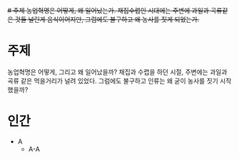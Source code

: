~~# 주제
농업혁명은 어떻게, 왜 일어났는가.
채집수렵인 시대에는 주변에 과일과 곡류같은 것들 널린게 음식이어지만, 그럼에도 불구하고 왜 농사를 짓게 되었는가.~~

# 주제
농업혁명은 어떻게, 그리고 왜 일어났을까?
채집과 수렵을 하던 시절, 주변에는 과일과 곡류 같은 먹을거리가 널려 있었다.
그럼에도 불구하고 인류는 왜 굳이 농사를 짓기 시작했을까?




# 인간

* A
  * A-A
